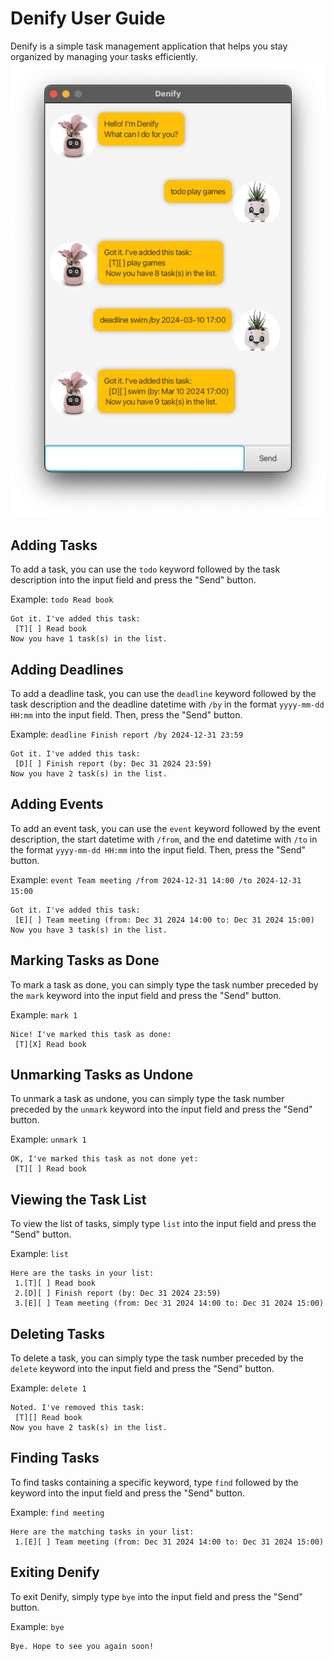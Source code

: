 # Denify User Guide

Denify is a simple task management application that helps you stay organized by managing your tasks efficiently.
![Ui.png](Ui.png)

## Adding Tasks

To add a task, you can use the `todo` keyword followed by the task description into the input field and press the "Send" button.

Example: `todo Read book`

```
Got it. I've added this task:
 [T][ ] Read book
Now you have 1 task(s) in the list.
```

## Adding Deadlines

To add a deadline task, you can use the `deadline` keyword followed by the task description and the deadline datetime with `/by` in the format `yyyy-mm-dd HH:mm` into the input field. Then, press the "Send" button.

Example: `deadline Finish report /by 2024-12-31 23:59`

```
Got it. I've added this task:
 [D][ ] Finish report (by: Dec 31 2024 23:59)
Now you have 2 task(s) in the list.
```

## Adding Events

To add an event task, you can use the `event` keyword followed by the event description, the start datetime with `/from`, and the end datetime with `/to` in the format `yyyy-mm-dd HH:mm` into the input field. Then, press the "Send" button.

Example: `event Team meeting /from 2024-12-31 14:00 /to 2024-12-31 15:00`

```
Got it. I've added this task:
 [E][ ] Team meeting (from: Dec 31 2024 14:00 to: Dec 31 2024 15:00)
Now you have 3 task(s) in the list.
```

## Marking Tasks as Done

To mark a task as done, you can simply type the task number preceded by the `mark` keyword into the input field and press the "Send" button.

Example: `mark 1`

```
Nice! I've marked this task as done:
 [T][X] Read book
```

## Unmarking Tasks as Undone

To unmark a task as undone, you can simply type the task number preceded by the `unmark` keyword into the input field and press the "Send" button.

Example: `unmark 1`

```
OK, I've marked this task as not done yet:
 [T][ ] Read book
```

## Viewing the Task List

To view the list of tasks, simply type `list` into the input field and press the "Send" button.

Example: `list`

```
Here are the tasks in your list:
 1.[T][ ] Read book
 2.[D][ ] Finish report (by: Dec 31 2024 23:59)
 3.[E][ ] Team meeting (from: Dec 31 2024 14:00 to: Dec 31 2024 15:00)
```

## Deleting Tasks

To delete a task, you can simply type the task number preceded by the `delete` keyword into the input field and press the "Send" button.

Example: `delete 1`

```
Noted. I've removed this task:
 [T][] Read book
Now you have 2 task(s) in the list.
```

## Finding Tasks

To find tasks containing a specific keyword, type `find` followed by the keyword into the input field and press the "Send" button.

Example: `find meeting`

```
Here are the matching tasks in your list:
 1.[E][ ] Team meeting (from: Dec 31 2024 14:00 to: Dec 31 2024 15:00)
```

## Exiting Denify

To exit Denify, simply type `bye` into the input field and press the "Send" button.

Example: `bye`

```
Bye. Hope to see you again soon!
```

